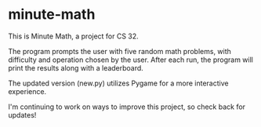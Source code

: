 # minute-math

This is Minute Math, a project for CS 32.

The program prompts the user with five random math problems, with difficulty and operation chosen by the user. After each run, the program will print the results along with a leaderboard.

The updated version (new.py) utilizes Pygame for a more interactive experience.

I'm continuing to work on ways to improve this project, so check back for updates!
